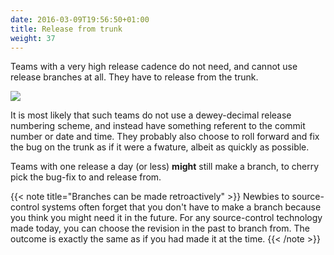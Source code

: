 ```yaml
---
date: 2016-03-09T19:56:50+01:00
title: Release from trunk
weight: 37
---
```


Teams with a very high release cadence do not need, and cannot use release branches at all. They have to release from 
the trunk.

![](/images/release_from_trunk.png)

It is most likely that such teams do not use a dewey-decimal release numbering scheme, and instead have something 
referent to the commit number or date and time.  They probably also choose to roll forward and fix the bug on the 
trunk as if it were a fwature, albeit as quickly as possible.

Teams with one release a day (or less) **might** still make a branch, to cherry pick the bug-fix to 
and release from.

{{< note title="Branches can be made retroactively" >}}
Newbies to source-control systems often forget that you don't have to make a branch because you think you might need
it in the future. For any source-control technology made today, you can choose the revision in the past to branch
from. The outcome is exactly the same as if you had made it at the time. 
{{< /note >}}
 